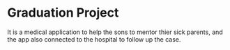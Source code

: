 # Graduation Project

It is a medical application to help the sons to mentor thier sick parents, and the app also connected to the hospital to follow up the case.
